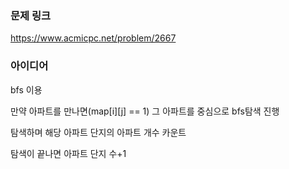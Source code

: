 ### 문제 링크

https://www.acmicpc.net/problem/2667

### 아이디어

bfs 이용

만약 아파트를 만나면(map[i][j] == 1) 그 아파트를 중심으로 bfs탐색 진행

탐색하며 해당 아파트 단지의 아파트 개수 카운트

탐색이 끝나면 아파트 단지 수+1
